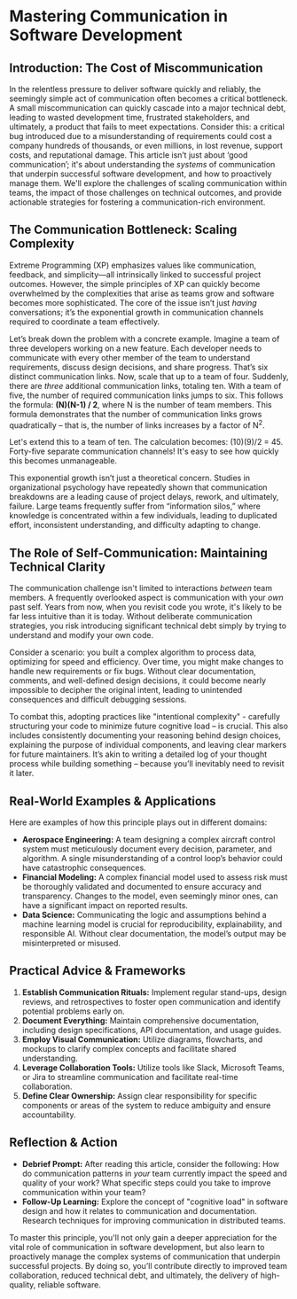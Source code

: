 # Mastering Communication in Software Development

## Introduction: The Cost of Miscommunication

In the relentless pressure to deliver software quickly and reliably, the seemingly simple act of communication often becomes a critical bottleneck. A small miscommunication can quickly cascade into a major technical debt, leading to wasted development time, frustrated stakeholders, and ultimately, a product that fails to meet expectations. Consider this: a critical bug introduced due to a misunderstanding of requirements could cost a company hundreds of thousands, or even millions, in lost revenue, support costs, and reputational damage. This article isn’t just about ‘good communication’; it's about understanding the _systems_ of communication that underpin successful software development, and how to proactively manage them. We'll explore the challenges of scaling communication within teams, the impact of those challenges on technical outcomes, and provide actionable strategies for fostering a communication-rich environment.

## The Communication Bottleneck: Scaling Complexity

Extreme Programming (XP) emphasizes values like communication, feedback, and simplicity—all intrinsically linked to successful project outcomes. However, the simple principles of XP can quickly become overwhelmed by the complexities that arise as teams grow and software becomes more sophisticated. The core of the issue isn’t just _having_ conversations; it’s the exponential growth in communication channels required to coordinate a team effectively.

Let’s break down the problem with a concrete example. Imagine a team of three developers working on a new feature. Each developer needs to communicate with every other member of the team to understand requirements, discuss design decisions, and share progress. That’s six distinct communication links. Now, scale that up to a team of four. Suddenly, there are _three_ additional communication links, totaling ten. With a team of five, the number of required communication links jumps to six. This follows the formula: **(N)(N-1) / 2**, where N is the number of team members. This formula demonstrates that the number of communication links grows quadratically – that is, the number of links increases by a factor of N<sup>2</sup>.

Let's extend this to a team of ten. The calculation becomes: (10)(9)/2 = 45. Forty-five separate communication channels! It's easy to see how quickly this becomes unmanageable.

This exponential growth isn’t just a theoretical concern. Studies in organizational psychology have repeatedly shown that communication breakdowns are a leading cause of project delays, rework, and ultimately, failure. Large teams frequently suffer from “information silos,” where knowledge is concentrated within a few individuals, leading to duplicated effort, inconsistent understanding, and difficulty adapting to change.

## The Role of Self-Communication: Maintaining Technical Clarity

The communication challenge isn't limited to interactions _between_ team members. A frequently overlooked aspect is communication with your _own_ past self. Years from now, when you revisit code you wrote, it's likely to be far less intuitive than it is today. Without deliberate communication strategies, you risk introducing significant technical debt simply by trying to understand and modify your own code.

Consider a scenario: you built a complex algorithm to process data, optimizing for speed and efficiency. Over time, you might make changes to handle new requirements or fix bugs. Without clear documentation, comments, and well-defined design decisions, it could become nearly impossible to decipher the original intent, leading to unintended consequences and difficult debugging sessions.

To combat this, adopting practices like "intentional complexity" - carefully structuring your code to minimize future cognitive load – is crucial. This also includes consistently documenting your reasoning behind design choices, explaining the purpose of individual components, and leaving clear markers for future maintainers. It’s akin to writing a detailed log of your thought process while building something – because you’ll inevitably need to revisit it later.

## Real-World Examples & Applications

Here are examples of how this principle plays out in different domains:

- **Aerospace Engineering:** A team designing a complex aircraft control system must meticulously document every decision, parameter, and algorithm. A single misunderstanding of a control loop’s behavior could have catastrophic consequences.
- **Financial Modeling:** A complex financial model used to assess risk must be thoroughly validated and documented to ensure accuracy and transparency. Changes to the model, even seemingly minor ones, can have a significant impact on reported results.
- **Data Science:** Communicating the logic and assumptions behind a machine learning model is crucial for reproducibility, explainability, and responsible AI. Without clear documentation, the model’s output may be misinterpreted or misused.

## Practical Advice & Frameworks

1.  **Establish Communication Rituals:** Implement regular stand-ups, design reviews, and retrospectives to foster open communication and identify potential problems early on.
2.  **Document Everything:** Maintain comprehensive documentation, including design specifications, API documentation, and usage guides.
3.  **Employ Visual Communication:** Utilize diagrams, flowcharts, and mockups to clarify complex concepts and facilitate shared understanding.
4.  **Leverage Collaboration Tools:** Utilize tools like Slack, Microsoft Teams, or Jira to streamline communication and facilitate real-time collaboration.
5.  **Define Clear Ownership:** Assign clear responsibility for specific components or areas of the system to reduce ambiguity and ensure accountability.

## Reflection & Action

- **Debrief Prompt:** After reading this article, consider the following: How do communication patterns in _your_ team currently impact the speed and quality of your work? What specific steps could you take to improve communication within your team?
- **Follow-Up Learning:** Explore the concept of "cognitive load" in software design and how it relates to communication and documentation. Research techniques for improving communication in distributed teams.

To master this principle, you'll not only gain a deeper appreciation for the vital role of communication in software development, but also learn to proactively manage the complex systems of communication that underpin successful projects. By doing so, you’ll contribute directly to improved team collaboration, reduced technical debt, and ultimately, the delivery of high-quality, reliable software.

```

```
